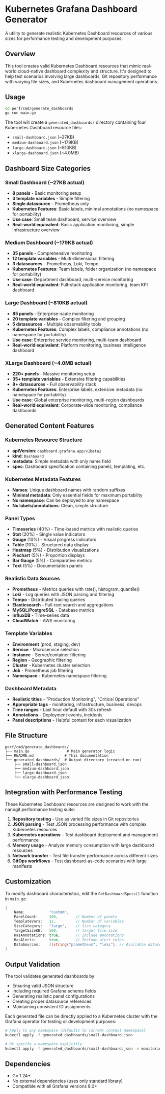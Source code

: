 # Kubernetes Grafana Dashboard Generator

A utility to generate realistic Kubernetes Dashboard resources of various sizes for performance testing and development purposes.

## Overview

This tool creates valid Kubernetes Dashboard resources that mimic real-world cloud-native dashboard complexity and structure. It's designed to help test scenarios involving large dashboards, Git repository performance with varying file sizes, and Kubernetes dashboard management operations.

## Usage

```bash
cd perf/cmd/generate_dashboards
go run main.go
```

The tool will create a `generated_dashboards/` directory containing four Kubernetes Dashboard resource files:

- `small-dashboard.json` (~27KB)
- `medium-dashboard.json` (~179KB) 
- `large-dashboard.json` (~810KB)
- `xlarge-dashboard.json` (~4.0MB)

## Dashboard Size Categories

### Small Dashboard (~27KB actual)
- **8 panels** - Basic monitoring setup
- **3 template variables** - Simple filtering
- **Single datasource** - Prometheus only
- **Kubernetes Features**: Basic labels, minimal annotations (no namespace for portability)
- **Use case**: Small team dashboard, service overview
- **Real-world equivalent**: Basic application monitoring, simple infrastructure overview

### Medium Dashboard (~179KB actual)
- **35 panels** - Comprehensive monitoring
- **12 template variables** - Multi-dimensional filtering
- **3 datasources** - Prometheus, Loki, Tempo
- **Kubernetes Features**: Team labels, folder organization (no namespace for portability)
- **Use case**: Department dashboard, multi-service monitoring
- **Real-world equivalent**: Full-stack application monitoring, team KPI dashboard

### Large Dashboard (~810KB actual)
- **85 panels** - Enterprise-scale monitoring
- **20 template variables** - Complex filtering and grouping
- **5 datasources** - Multiple observability tools
- **Kubernetes Features**: Complex labels, compliance annotations (no namespace for portability)
- **Use case**: Enterprise service monitoring, multi-team dashboard
- **Real-world equivalent**: Platform monitoring, business intelligence dashboard

### XLarge Dashboard (~4.0MB actual)
- **220+ panels** - Massive monitoring setup
- **35+ template variables** - Extensive filtering capabilities
- **8+ datasources** - Full observability stack
- **Kubernetes Features**: Enterprise labels, extensive metadata (no namespace for portability)
- **Use case**: Global enterprise monitoring, multi-region dashboards
- **Real-world equivalent**: Corporate-wide monitoring, compliance dashboards

## Generated Content Features

### Kubernetes Resource Structure
- **apiVersion**: `dashboard.grafana.app/v1beta1`
- **kind**: `Dashboard`
- **metadata**: Simple metadata with only name field
- **spec**: Dashboard specification containing panels, templating, etc.

### Kubernetes Metadata Features
- **Names**: Unique dashboard names with random suffixes
- **Minimal metadata**: Only essential fields for maximum portability
- **No namespace**: Can be deployed to any namespace
- **No labels/annotations**: Clean, simple structure

### Panel Types
- **Timeseries** (40%) - Time-based metrics with realistic queries
- **Stat** (20%) - Single value indicators  
- **Gauge** (10%) - Visual progress indicators
- **Table** (10%) - Structured data display
- **Heatmap** (5%) - Distribution visualizations
- **Piechart** (5%) - Proportion displays
- **Bar Gauge** (5%) - Comparative metrics
- **Text** (5%) - Documentation panels

### Realistic Data Sources
- **Prometheus** - Metrics queries with rate(), histogram_quantile()
- **Loki** - Log queries with JSON parsing and filtering
- **Tempo** - Distributed tracing queries
- **Elasticsearch** - Full-text search and aggregations
- **MySQL/PostgreSQL** - Database metrics
- **InfluxDB** - Time-series data
- **CloudWatch** - AWS monitoring

### Template Variables
- **Environment** (prod, staging, dev)
- **Service** - Microservice selection
- **Instance** - Server/container filtering  
- **Region** - Geographic filtering
- **Cluster** - Kubernetes cluster selection
- **Job** - Prometheus job filtering
- **Namespace** - Kubernetes namespace filtering

### Dashboard Metadata
- **Realistic titles** - "Production Monitoring", "Critical Operations"
- **Appropriate tags** - monitoring, infrastructure, business, devops
- **Time ranges** - Last hour default with 30s refresh
- **Annotations** - Deployment events, incidents
- **Panel descriptions** - Helpful context for each visualization

## File Structure

```
perf/cmd/generate_dashboards/
├── main.go                 # Main generator logic
├── README.md              # This documentation
└── generated_dashboards/  # Output directory (created on run)
    ├── small-dashboard.json
    ├── medium-dashboard.json  
    ├── large-dashboard.json
    └── xlarge-dashboard.json
```

## Integration with Performance Testing

These Kubernetes Dashboard resources are designed to work with the nanogit performance testing suite:

1. **Repository testing** - Use as varied file sizes in Git repositories
2. **JSON parsing** - Test JSON processing performance with complex Kubernetes resources
3. **Kubernetes operations** - Test dashboard deployment and management performance
4. **Memory usage** - Analyze memory consumption with large dashboard resources
5. **Network transfer** - Test file transfer performance across different sizes
6. **GitOps workflows** - Test dashboard-as-code scenarios with large manifests

## Customization

To modify dashboard characteristics, edit the `GetDashboardSpecs()` function in `main.go`:

```go
{
    Name:           "custom",
    PanelCount:     100,        // Number of panels
    TemplateVars:   12,         // Number of variables
    SizeCategory:   "large",    // Size category
    TargetSizeKB:   500,        // Target file size
    HasAnnotations: true,       // Include annotations
    HasAlerts:      true,       // Include alert rules
    DataSources:    []string{"prometheus", "loki"}, // Available datasources
}
```

## Output Validation

The tool validates generated dashboards by:
- Ensuring valid JSON structure
- Including required Grafana schema fields
- Generating realistic panel configurations
- Creating proper datasource references
- Maintaining consistent ID assignments

Each generated file can be directly applied to a Kubernetes cluster with the Grafana operator for testing or development purposes:

```bash
# Apply to any namespace (defaults to current context namespace)
kubectl apply -f generated_dashboards/small-dashboard.json

# Or specify a namespace explicitly
kubectl apply -f generated_dashboards/small-dashboard.json -n monitoring
```

## Dependencies

- Go 1.24+
- No external dependencies (uses only standard library)
- Compatible with all Grafana versions 8.0+